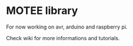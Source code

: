 MOTEE library
=============
For now working on avr, arduino and raspberry pi.  

Check wiki for more informations and tutorials.
